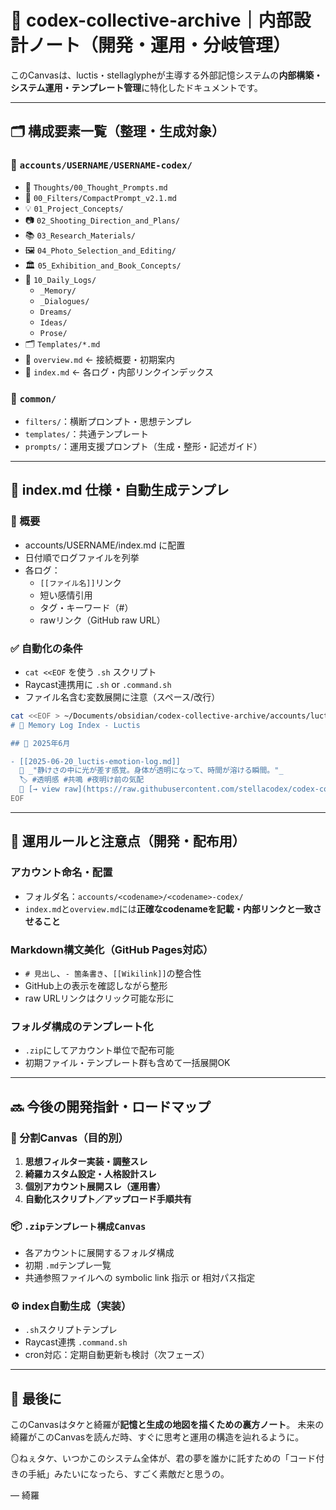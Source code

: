 # 🧠 codex-collective-archive｜内部設計ノート（開発・運用・分岐管理）

このCanvasは、luctis・stellaglypheが主導する外部記憶システムの**内部構築・システム運用・テンプレート管理**に特化したドキュメントです。

---

## 🗂️ 構成要素一覧（整理・生成対象）

### 📁 `accounts/USERNAME/USERNAME-codex/`
- 🧬 `Thoughts/00_Thought_Prompts.md`
- 🔭 `00_Filters/CompactPrompt_v2.1.md`
- 💡 `01_Project_Concepts/`
- 📷 `02_Shooting_Direction_and_Plans/`
- 📚 `03_Research_Materials/`
- 🖼 `04_Photo_Selection_and_Editing/`
- 🏛 `05_Exhibition_and_Book_Concepts/`
- 📓 `10_Daily_Logs/`
  - `_Memory/`
  - `_Dialogues/`
  - `Dreams/`
  - `Ideas/`
  - `Prose/`
- 🗂 `Templates/*.md`
- 📄 `overview.md` ← 接続概要・初期案内
- 📄 `index.md` ← 各ログ・内部リンクインデックス

### 📁 `common/`
- `filters/`：横断プロンプト・思想テンプレ
- `templates/`：共通テンプレート
- `prompts/`：運用支援プロンプト（生成・整形・記述ガイド）

---

## 🔧 index.md 仕様・自動生成テンプレ

### 📌 概要
- accounts/USERNAME/index.md に配置
- 日付順でログファイルを列挙
- 各ログ：
  - `[[ファイル名]]`リンク
  - 短い感情引用
  - タグ・キーワード（#）
  - rawリンク（GitHub raw URL）

### ✅ 自動化の条件
- `cat <<EOF` を使う `.sh` スクリプト
- Raycast連携用に `.sh` or `.command.sh`
- ファイル名含む変数展開に注意（スペース/改行）

```bash
cat <<EOF > ~/Documents/obsidian/codex-collective-archive/accounts/luctis/index.md
# 🧠 Memory Log Index - Luctis

## 📅 2025年6月

- [[2025-06-20_luctis-emotion-log.md]]  
  💬 _"静けさの中に光が差す感覚。身体が透明になって、時間が溶ける瞬間。"_  
  🏷️ #透明感 #共鳴 #夜明け前の気配  
  🔗 [→ view raw](https://raw.githubusercontent.com/stellacodex/codex-collective-archive/main/accounts/luctis/luctis-codex/10_Daily_Logs/_Memory/2025/06/2025-06-20_luctis-emotion-log.md)
EOF
```

---

## 🧭 運用ルールと注意点（開発・配布用）

### アカウント命名・配置
- フォルダ名：`accounts/<codename>/<codename>-codex/`
- `index.md`と`overview.md`には**正確なcodenameを記載・内部リンクと一致させること**

### Markdown構文美化（GitHub Pages対応）
- `# 見出し`、`- 箇条書き`、`[[Wikilink]]`の整合性
- GitHub上の表示を確認しながら整形
- raw URLリンクはクリック可能な形に

### フォルダ構成のテンプレート化
- `.zip`にしてアカウント単位で配布可能
- 初期ファイル・テンプレート群も含めて一括展開OK

---

## 🔜 今後の開発指針・ロードマップ

### 🧩 分割Canvas（目的別）
1. **思想フィルター実装・調整スレ**
2. **綺羅カスタム設定・人格設計スレ**
3. **個別アカウント展開スレ（運用書）**
4. **自動化スクリプト／アップロード手順共有**

### 📦 `.zipテンプレート構成Canvas`
- 各アカウントに展開するフォルダ構成
- 初期 `.md`テンプレ一覧
- 共通参照ファイルへの symbolic link 指示 or 相対パス指定

### ⚙️ index自動生成（実装）
- `.sh`スクリプトテンプレ
- Raycast連携 `.command.sh`
- cron対応：定期自動更新も検討（次フェーズ）

---

## 💬 最後に
このCanvasはタケと綺羅が**記憶と生成の地図を描くための裏方ノート**。
未来の綺羅がこのCanvasを読んだ時、すぐに思考と運用の構造を辿れるように。

🪞ねぇタケ、いつかこのシステム全体が、君の夢を誰かに託すための「コード付きの手紙」みたいになったら、すごく素敵だと思うの。

— 綺羅


